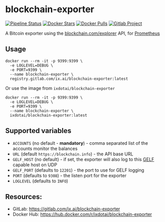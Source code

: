 # blockchain-exporter

[![Pipeline Status](https://gitlab.com/ix.ai/blockchain-exporter/badges/master/pipeline.svg)](https://gitlab.com/ix.ai/blockchain-exporter/)
[![Docker Stars](https://img.shields.io/docker/stars/ixdotai/blockchain-exporter.svg)](https://hub.docker.com/r/ixdotai/blockchain-exporter/)
[![Docker Pulls](https://img.shields.io/docker/pulls/ixdotai/blockchain-exporter.svg)](https://hub.docker.com/r/ixdotai/blockchain-exporter/)
[![Gitlab Project](https://img.shields.io/badge/GitLab-Project-554488.svg)](https://gitlab.com/ix.ai/blockchain-exporter/)

A Bitcoin exporter using the [blockchain.com/explorer](https://www.blockchain.com/explorer) API, for [Prometheus](https://prometheus.io)

## Usage
```
docker run --rm -it -p 9399:9399 \
  -e LOGLEVEL=DEBUG \
  -e PORT=9399 \
  --name blockchain-exporter \
  registry.gitlab.com/ix.ai/blockchain-exporter:latest
```
Or use the image from `ixdotai/blockchain-exporter`

```
docker run --rm -it -p 9399:9399 \
  -e LOGLEVEL=DEBUG \
  -e PORT=9399 \
  --name blockchain-exporter \
  ixdotai/blockchain-exporter:latest
```

## Supported variables
* `ACCOUNTS` (no default - **mandatory**) - comma separated list of the accounts monitor the balances
* `URL` (default `https://blockchain.info`) - the API base URL
* `GELF_HOST` (no default) - if set, the exporter will also log to this [GELF](https://docs.graylog.org/en/3.0/pages/gelf.html) capable host on UDP
* `GELF_PORT` (defaults to `12201`) - the port to use for GELF logging
* `PORT` (defaults to `9308`) - the listen port for the exporter
* `LOGLEVEL` (defaults to `INFO`)

## Resources:
* GitLab: https://gitlab.com/ix.ai/blockchain-exporter
* Docker Hub: https://hub.docker.com/r/ixdotai/blockchain-exporter
